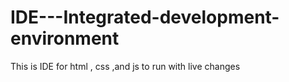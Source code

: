 # IDE---Integrated-development-environment
This is IDE for html , css ,and js to run with live changes
